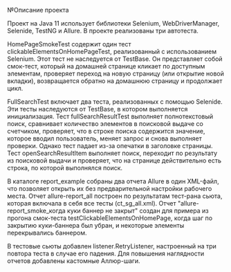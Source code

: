 №Описание проекта

Проект на Java 11 использует библиотеки Selenium, WebDriverManager, Selenide, TestNG и Allure. В проекте реализованы три автотеста.

HomePageSmokeTest содержит один тест clickableElementsOnHomePageTest, реализованный с использованием Selenium. Этот тест не наследуется от TestBase. Он представляет собой смок-тест, который на домашней странице кликает по доступным элементам, проверяет переход на новую страницу (или открытие новой вкладки), возвращается обратно на домашнюю страницу и продолжает цикл.

FullSearchTest включает два теста, реализованных с помощью Selenide. Эти тесты наследуются от TestBase, в котором выполняется инициализация. Тест fullSearchResultTest выполняет полнотекстовый поиск, сравнивает количество элементов в поисковой выдаче со счетчиком, проверяет, что в строке поиска содержится значение, которое вводил пользователь, меняет запрос и снова выполняет проверки. Однако тест падает из-за опечатки в заголовке страницы. Тест openSearchResultItem выполняет поиск, переходит по результату из поисковой выдачи и проверяет, что на странице действительно есть строка, по которой выполнялся поиск.

В каталоге report_example собраны два отчета Allure в один XML-файл, что позволяет открыть их без предварительной настройки рабочего места. Отчет allure-report_all построен по результатам тест-рана сьюта, которая включала в себя все тесты (ct_sg_all.xml). Отчет "allure-report_smoke_когда куки баннер не закрыт" создан для примера из прогона смок-теста testClickableElementsOnHomePage, когда шаг по закрытию куки-баннера был убран, и некоторые элементы перекрывались баннером.

В тестовые сьюты добавлен listener.RetryListener, настроенный на три повтора теста в случае его падения. Для повышения наглядности отчетов добавлены кастомные Аллюр-шаги.
